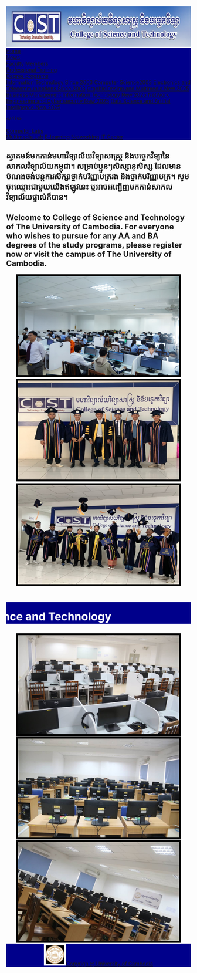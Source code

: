 <!DOCTYPE html>
<html>
<head>
<title> The University Of Cambodia </title>
<link rel="icon" type="icon2.jpg" href="icon2.jpg">
<style>
ul {
background-color:Darkblue;
  list-style-type: none;
  margin: 0;
  padding: 0;
  overflow: hidden;
 background-color:Darkblue;
}

li {
  float: left;
}

li a, .dropbtn {
display: inline-block;
  display: inline-block;
  color:white;
   font-size:20px;
  text-align: center;
  padding: 14px 16px;
  text-decoration: none;
}

li a:hover, .dropdown:hover .dropbtn {
  background-color:Violet;
}

li.dropdown {
  display: inline-block;
}

.dropdown-content {
  display: none;
  position: absolute;
  background-color:Violet ;
  min-width: 160px;
  box-shadow: 0px 8px 16px 0px rgba(0,0,0,0.2);
  z-index: 1;
}

.dropdown-content a {
  color:white;
  padding: 12px 16px;
  text-decoration: none;
  display: block;
  text-align: left;
}

.dropdown-content a:hover {background-color:Gray;}

.dropdown:hover .dropdown-content {
  display: block;
}
li.dropdown {
  display: inline-block;
}

.dropdown-Computer {
  display: none;
  position: absolute;
  background-color:LightGray ;
  min-width: 160px;
  box-shadow: 0px 8px 16px 0px rgba(0,0,0,0.2);
  z-index: 1;
}

.dropdown-Computer a {
  color:white;
  padding: 12px 16px;
  text-decoration: none;
  display: block;
  text-align: left;
}

.dropdown-Computer a:hover {background-color:Gray;}

.dropdown:hover .dropdown-Computer {
  display: block;
  }
marquee{
background-color:Darkblue;
      font-size:30px;
      color:white;
}
#past1{
background-color:Darkblue;
text-align:center;
}
#duck1{
text-align:center;
Font-size:20px;
color:white;
}
#duck2{
text-align:center;
font-size:10px;
}
</style>
</head>
<body>
<img src="14lab.jpg" width="1328px" height="110px">
<ul>
 <li><a href="Home.html.html">Home</a></li>
  <li><a href="1.html.html">News</a></li>
  <li><a href="Facultymembers.html.html">Faculty Members</a></li>
  <li><a href="training.html.html">Professional Training</a></li>
  <li class="dropdown">
    <a href="Dergree.html.html" class="dropbtn">Degree programs</a>
    <div class="dropdown-content">
      <a href="IT.html.html">Information Technology Since 2003</a>
      <a href="IT1.html.html">Computer Science2003</a>
      <a href="IT2.html.html">Electronics and Telecommunications Since 2003</a>
    <a href="IT3.html.html">Graphic Design and Multimedia New 2025</a>
    <a href="IT4.html.html">Business Management Information Technology New 2025</a>
    <a href="IT5.html.html">NetWork Engineering and Cyber security New 2025</a>
    <a href="IT6.html.html">Data Science and Artifial Intelligence New 2025</a>
   
    </div>
  </li>
 <li class="dropdown">
    <a href="IT7" class="dropbtn">Computer Labs</a>
    <div class="dropdown-Computer">
      <a href="lab1.html.html">Multimedia Lab</a>
      <a href="lab2.html.html">E-learning</a>
      <a href="lab3.html.html">Networking</a>
    <a href="lab4.html.html">IT Center</a>
    </div>
  </li>
  </ul>
<h2>ស្វាគមន៍មកកាន់មហាវិទ្យាល័យវិទ្យាសាស្ត្រ និងបច្ចេកវិទ្យានៃសាកលវិទ្យាល័យកម្ពុជា។ សម្រាប់ប្អូនៗសិស្សានុសិស្ស ដែលមានបំណងចង់បន្តការសិក្សាថ្នាក់បរិញ្ញាបត្ររង និងថ្នាក់បរិញ្ញាបត្រ។ សូមចុះឈ្មោះជាមួយយើងឥឡូវនេះ ឬអាចអញ្ជើញមកកាន់សាកលវិទ្យាល័យផ្ទាល់ក៏បាន។ </h2>
<h2>Welcome to College of Science and Technology of The University of Cambodia. For everyone who wishes to pursue for any AA and BA degrees of the study programs, please register now or visit the campus of The University of Cambodia.</h2>
<div id="duck1">
<img src="1lab.jpg" width="440px" height="270px" style="border:5px solid black; text-align:center;">
<img src="2lab.jpg" width="440px" height="270px"style="border:5px solid black; text-align:center;">
<img src="3lab.jpg" width="440px" height="270px"style="border:5px solid black; text-align:center;">
</div>
<h1><marquee behavior="scroll" direction="right" scrollamount="6"><img src="icon1.jpg"  style="width:130px;height:50px;">ស្វាគមន៍! IT Women in College Science and Technology</marquee></h1>
<div id="duck2">
<img src="4lab.jpg" width="440px" height="270px"style="border:5px solid black; text-align:center;">
<img src="5lab.jpg" width="440px" height="270px"style="border:5px solid black; text-align:center;">
<img src="6lab.jpg" width="440px" height="270px"style="border:5px solid black; text-align:center;">
</div>
<div id="past1">
<img src="icon3.jpg" style="border:5px solid white; text-align:center;" width="50px" height="50"><a href="https://cost.uc.edu.kh">Copyrigh @ University of Cambodia</a>
</div>
</body>
</html>
